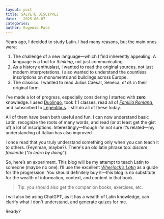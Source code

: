 ```yaml
---
layout: post
title: SALVETE DISCIPVLI
date:   2025-06-07
categories:
author: Eugenio Pace
---
```


Years ago, I decided to study Latin. I had many reasons, but the main ones were:

1. The challenge of a new language—which I find inherently appealing. A language is a tool for *thinking*, not just communicating.  
2. As a history enthusiast, I wanted to read the original sources, not just modern interpretations. I also wanted to understand the countless inscriptions on monuments and buildings across Europe.  
3. The classics. I wanted to read Julius Caesar, Seneca, *et al.* in their original form.  

I’ve made a lot of progress, especially considering I started with **zero** knowledge. I used [Duolingo](https://www.duolingo.com/learn), took 1:1 classes, read all of [*Familia Romana*](https://hackettpublishing.com/lingua-latina-per-se-illustrata-series), and subscribed to [Legentibus](https://legentibus.com). I still do all of these today.

All of them have been both useful and fun. I can now understand basic Latin, recognize the roots of many words, and read (or at least get the gist of) a lot of inscriptions. Interestingly—though I’m not sure it’s related—my understanding of Italian has also improved.

I once read that you truly understand something only when you can teach it to others. (Feynman, maybe?). There's an old latin phrase too: _discere faciendo_ (_"to learn by doing"_).

So, here’s an experiment. This blog will be my attempt to teach Latin to someone (maybe no one). I’ll use the excellent [*Wheelock’s Latin*](http://www.wheelockslatin.com) as a guide for the progression. You should definitely buy it—this blog is no substitute for the wealth of information, context, and content in that book.

> Tip: you should also get the companion books, exercises, etc.

I will also be using ChatGPT, as it has a wealth of Latin knowledge, can clarify what I don't understand, and generate quizes for me.

Ready?
